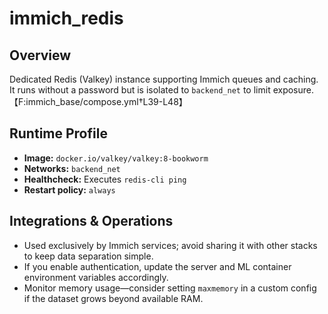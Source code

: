 # immich_redis

## Overview
Dedicated Redis (Valkey) instance supporting Immich queues and caching. It runs without a password but is isolated to `backend_net` to limit exposure.【F:immich_base/compose.yml†L39-L48】

## Runtime Profile
- **Image:** `docker.io/valkey/valkey:8-bookworm`
- **Networks:** `backend_net`
- **Healthcheck:** Executes `redis-cli ping`
- **Restart policy:** `always`

## Integrations & Operations
- Used exclusively by Immich services; avoid sharing it with other stacks to keep data separation simple.
- If you enable authentication, update the server and ML container environment variables accordingly.
- Monitor memory usage—consider setting `maxmemory` in a custom config if the dataset grows beyond available RAM.
